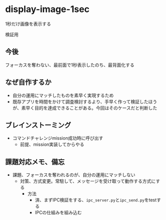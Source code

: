 # display-image-1sec
1秒だけ画像を表示する

検証用

## 今後
フォーカスを奪わない、最前面で1秒表示したのち、最背面化する

## なぜ自作するか
- 自分の運用にマッチしたものを素早く実現するため
- 既存アプリを時間をかけて調査検討するより、手早く作って検証したほうが、素早く目的を達成できることがある。今回はそのケースだと判断した

## ブレインストーミング
- コマンドチャレンジmission成功時に呼び出す
    - 前提、mission実装してからやる

## 課題対応メモ、備忘
- 課題、フォーカスを奪われるのが、自分の運用にマッチしない
    - 対策、方式変更。常駐して、メッセージを受け取って動作する方式にする
        - 方法
            - 済、まずIPC検証をする、`ipc_server.py`と`ipc_send.py`をtestする
            - IPCの仕組みを組み込む
